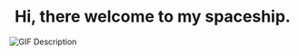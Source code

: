 
<h1 align="center">Hi, there welcome to my spaceship.</h1>
<img  align="center" src="https://media.giphy.com/media/zOc0wx4Ndvoic/giphy.gif" alt="GIF Description">

